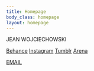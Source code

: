```yaml
---
title: Homepage
body_class: homepage
layout: homepage
---
```


JEAN WOJCIECHOWSKI

<a href="{{ site.links.behance }}">Behance</a>
<a href="{{ site.links.instagram }}">Instagram</a>
<a href="{{ site.links.tumblr }}">Tumblr</a>
<a href="{{ site.links.arena }}">Arena</a>

<a href="mailto:woj.jean@gmail.com">EMAIL</a>
